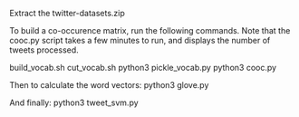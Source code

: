 Extract the twitter-datasets.zip

To build a co-occurence matrix, run the following commands. Note that the cooc.py script takes a few minutes to run, and displays the number of tweets processed.

build_vocab.sh
cut_vocab.sh
python3 pickle_vocab.py
python3 cooc.py

Then to calculate the word vectors:
python3 glove.py

And finally:
python3 tweet_svm.py

